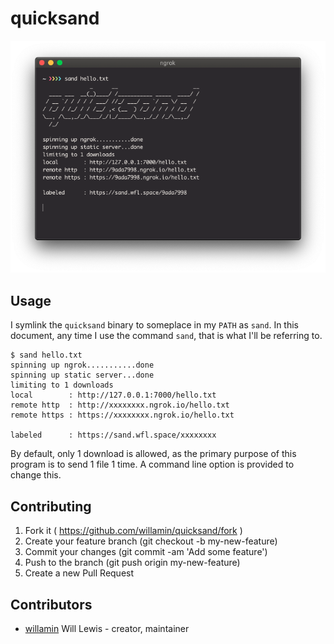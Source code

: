 # quicksand

![terminal window with quicksand being used](screenshot.png)

## Usage

I symlink the `quicksand` binary to someplace in my `PATH` as `sand`. In this document, any time I use the command `sand`, that is what I'll be referring to.

```sh-session
$ sand hello.txt
spinning up ngrok...........done
spinning up static server...done
limiting to 1 downloads
local        : http://127.0.0.1:7000/hello.txt
remote http  : http://xxxxxxxx.ngrok.io/hello.txt
remote https : https://xxxxxxxx.ngrok.io/hello.txt

labeled      : https://sand.wfl.space/xxxxxxxx
```

By default, only 1 download is allowed, as the primary purpose of this program is to send 1 file 1 time. A command line option is provided to change this.

## Contributing

1. Fork it ( https://github.com/willamin/quicksand/fork )
2. Create your feature branch (git checkout -b my-new-feature)
3. Commit your changes (git commit -am 'Add some feature')
4. Push to the branch (git push origin my-new-feature)
5. Create a new Pull Request

## Contributors

- [willamin](https://github.com/willamin) Will Lewis - creator, maintainer
